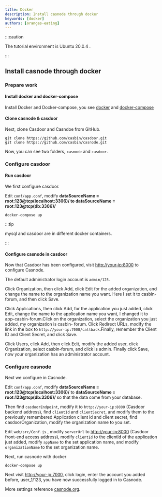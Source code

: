 ```yaml
---
title: Docker
description: Install casnode through docker
keywords: [docker]
authors: [oranges-eating]
---
```


:::caution

The tutorial environment is Ubuntu 20.0.4 .  

:::

## Install casnode through docker

### Prepare work

#### Install docker and docker-compose

Install Docker and Docker-compose, you see [docker](https://docs.docker.com/get-docker/) and [docker-compose](https://docs.docker.com/compose/install/)

#### Clone casnode & casdoor

Next, clone Casdoor and Casndoe from GitHub.

```shell
git clone https://github.com/casbin/casdoor.git
git clone https://github.com/casbin/casnode.git
```

Now, you can see two folders, `casnode` and `casdoor`.

### Configure casdoor

#### Run casdoor

We first configure casdoor.

Edit `conf/app.conf`, modify **dataSourceName = root:123@tcp(localhost:3306)/ to dataSourceName = root:123@tcp(db:3306)/**

```shell
docker-compose up
```

:::tip

mysql and casdoor are in different docker containers.

:::

#### Configure casnode in casdoor

Now that Casdoor has been configured, visit <http://your-ip:8000> to configure Casnode.  

The default administrator login account is ```admin/123```.

Click Organization, then click Add, click Edit for the added organization, and change the name to the organization name you want. Here I set it to casbin-forum, and then click Save.

Click Applications, then click Add, for the application you just added, click Edit, change the name to the application name you want, I changed it to app-casbin-forum.Click on the organization, select the organization you just added, my organization  is casbin- forum. Click Redirect URLs, modify the link in the box to `http://your-ip:7000/callback`.Finally, remember the Client ID and Client Secret, and click Save.

Click Users, click Add, then click Edit, modify the added user, click Organization, select casbin-forum, and click is admin. Finally click Save, now your organization has an administrator account.
<br/>

### Configure casnode

Next we configure in Casnode.

Edit `conf/app.conf`, modify **dataSourceName = root:123@tcp(localhost:3306)/** to **dataSourceName = root:123@tcp(db:3306)/** so that the data come from your database.

Then find `casdoorEndpoint`, modify it to `http://your-ip:8000` (Casdoor backend address), find `clientId` and `clientSecret`, and modify them to the previously remembered Application client id and client secret, find casdoorOrganization, modify the organization name to you set.

Edit `web/src/Conf.js` , modify `serverUrl` to <http://your-ip:8000> (Casdoor front-end access address), modify `clientId` to the clientId of the application just added, modify `appName` to the set application name, and modify `organizationName` to the set organization name.

Next, run casnode with docker

```shell
docker-compose up
```

Next visit <http://your-ip:7000>, click login, enter the account you added before, user_1/123, you have now successfully logged in to Casnode.  

More settings reference [casnode.org](https://casnode.org/docs/overview).

